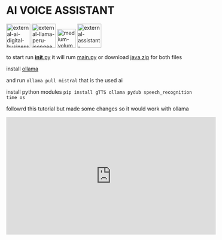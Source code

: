 # AI VOICE ASSISTANT
<img width="64" height="64" src="https://img.icons8.com/external-photo3ideastudio-gradient-photo3ideastudio/64/external-ai-digital-business-photo3ideastudio-gradient-photo3ideastudio.png" alt="external-ai-digital-business-photo3ideastudio-gradient-photo3ideastudio"/>
<img width="64" height="64" src="https://img.icons8.com/external-icongeek26-outline-colour-icongeek26/64/external-llama-peru-icongeek26-outline-colour-icongeek26.png" alt="external-llama-peru-icongeek26-outline-colour-icongeek26"/>
<img width="50" height="50" src="https://img.icons8.com/ios/50/medium-volume--v1.png" alt="medium-volume--v1"/>
<img width="64" height="64" src="https://img.icons8.com/external-xnimrodx-lineal-xnimrodx/64/external-assistant-communication-xnimrodx-lineal-xnimrodx.png" alt="external-assistant-communication-xnimrodx-lineal-xnimrodx"/>

to start run [__init__.py](__init__.py)
it will rum [main.py](main.py)
or download [java.zip](java.zip) for both files

install [ollama](ollama.com)

and run `ollama pull mistral` that is the used ai

install python modules
`pip install gTTS ollama pydub speech_recognition time os` 

followrd this tutorial but made some changes so it would work with ollama

<iframe width="560" height="315" src="https://www.youtube.com/embed/RAKpMYOlttA?si=c9edlKf8LHtwybdd" title="YouTube video player" frameborder="0" allow="accelerometer; autoplay; clipboard-write; encrypted-media; gyroscope; picture-in-picture; web-share" referrerpolicy="strict-origin-when-cross-origin" allowfullscreen></iframe>
